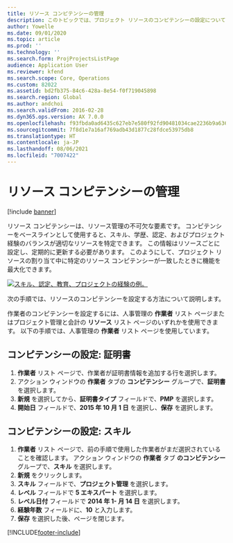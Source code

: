 ```yaml
---
title: リソース コンピテンシーの管理
description: このトピックでは、プロジェクト リソースのコンピテンシーの設定について説明します。
author: Yowelle
ms.date: 09/01/2020
ms.topic: article
ms.prod: ''
ms.technology: ''
ms.search.form: ProjProjectsListPage
audience: Application User
ms.reviewer: kfend
ms.search.scope: Core, Operations
ms.custom: 82022
ms.assetid: bd2fb375-84c6-428a-8e54-f0f719045898
ms.search.region: Global
ms.author: andchoi
ms.search.validFrom: 2016-02-28
ms.dyn365.ops.version: AX 7.0.0
ms.openlocfilehash: f93fbda0ad6435c627eb7e580f92fd90481034cae2236b9a636195883470ca5c
ms.sourcegitcommit: 7f8d1e7a16af769adb43d1877c28fdce53975db8
ms.translationtype: HT
ms.contentlocale: ja-JP
ms.lasthandoff: 08/06/2021
ms.locfileid: "7007422"
---
```

# <a name="manage-resource-competencies"></a>リソース コンピテンシーの管理

[!include [banner](../includes/banner.md)]

リソース コンピテンシーは、リソース管理の不可欠な要素です。 コンピテンシーをベースラインとして使用すると、スキル、学歴、認定、およびプロジェクト経験のバランスが適切なリソースを特定できます。 この情報はリソースごとに設定し、定期的に更新する必要があります。 このようにして、プロジェクト リソースの割り当て中に特定のリソース コンピテンシーが一致したときに機能を最大化できます。

[![スキル、認定、教育、プロジェクトの経験の例。](./media/projectresourcing06-1024x383.jpg)](./media/projectresourcing06.jpg)

次の手順では、リソースのコンピテンシーを設定する方法について説明します。

作業者のコンピテンシーを設定するには、人事管理の **作業者** リスト ページまたはプロジェクト管理と会計の **リソース** リスト ページのいずれかを使用できます。 以下の手順では、人事管理の **作業者** リスト ページを使用しています。

## <a name="set-up-competencies-certificates"></a>コンピテンシーの設定: 証明書

1. **作業者** リスト ページで、作業者が証明書情報を追加する行を選択します。
2. アクション ウィンドウの **作業者** タブの **コンピテンシー** グループで、**証明書** を選択します。
3. **新規** を選択してから、**証明書タイプ** フィールドで、**PMP** を選択します。
4. **開始日** フィールドで、**2015 年 10 月 1 日** を選択し、**保存** を選択します。

## <a name="set-up-competencies-skills"></a>コンピテンシーの設定: スキル

1. **作業者** リスト ページで、前の手順で使用した作業者がまだ選択されていることを確認します。 アクション ウィンドウの **作業者** タブ **のコンピテンシー** グループで、**スキル** を選択します。
2. **新規** をクリックします。
3. **スキル** フィールドで、**プロジェクト管理** を選択します。
4. **レベル** フィールドで **5 エキスパート** を選択します。
5. **レベル日付** フィールドで **2014 年 1- 月 14 日** を選択します。
6. **経験年数** フィールドに、**10** と入力します。
7. **保存** を選択した後、ページを閉じます。


[!INCLUDE[footer-include](../includes/footer-banner.md)]